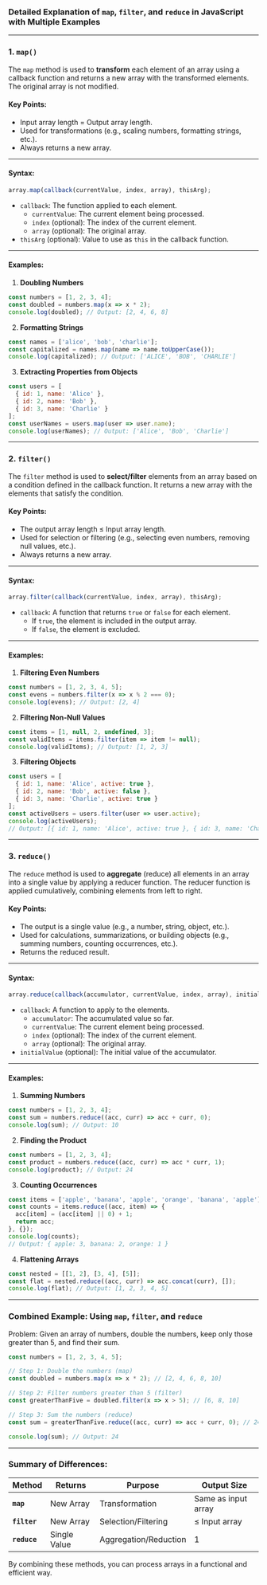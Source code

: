 ### Detailed Explanation of `map`, `filter`, and `reduce` in JavaScript with Multiple Examples

---

### 1. **`map()`**
The `map` method is used to **transform** each element of an array using a callback function and returns a new array with the transformed elements. The original array is not modified.

#### **Key Points:**
- Input array length = Output array length.
- Used for transformations (e.g., scaling numbers, formatting strings, etc.).
- Always returns a new array.

---

#### **Syntax:**
```javascript
array.map(callback(currentValue, index, array), thisArg);
```
- `callback`: The function applied to each element.
  - `currentValue`: The current element being processed.
  - `index` (optional): The index of the current element.
  - `array` (optional): The original array.
- `thisArg` (optional): Value to use as `this` in the callback function.

---

#### **Examples:**

1. **Doubling Numbers**
```javascript
const numbers = [1, 2, 3, 4];
const doubled = numbers.map(x => x * 2);
console.log(doubled); // Output: [2, 4, 6, 8]
```

2. **Formatting Strings**
```javascript
const names = ['alice', 'bob', 'charlie'];
const capitalized = names.map(name => name.toUpperCase());
console.log(capitalized); // Output: ['ALICE', 'BOB', 'CHARLIE']
```

3. **Extracting Properties from Objects**
```javascript
const users = [
  { id: 1, name: 'Alice' },
  { id: 2, name: 'Bob' },
  { id: 3, name: 'Charlie' }
];
const userNames = users.map(user => user.name);
console.log(userNames); // Output: ['Alice', 'Bob', 'Charlie']
```

---

### 2. **`filter()`**
The `filter` method is used to **select/filter** elements from an array based on a condition defined in the callback function. It returns a new array with the elements that satisfy the condition.

#### **Key Points:**
- The output array length ≤ Input array length.
- Used for selection or filtering (e.g., selecting even numbers, removing null values, etc.).
- Always returns a new array.

---

#### **Syntax:**
```javascript
array.filter(callback(currentValue, index, array), thisArg);
```
- `callback`: A function that returns `true` or `false` for each element.
  - If `true`, the element is included in the output array.
  - If `false`, the element is excluded.

---

#### **Examples:**

1. **Filtering Even Numbers**
```javascript
const numbers = [1, 2, 3, 4, 5];
const evens = numbers.filter(x => x % 2 === 0);
console.log(evens); // Output: [2, 4]
```

2. **Filtering Non-Null Values**
```javascript
const items = [1, null, 2, undefined, 3];
const validItems = items.filter(item => item != null);
console.log(validItems); // Output: [1, 2, 3]
```

3. **Filtering Objects**
```javascript
const users = [
  { id: 1, name: 'Alice', active: true },
  { id: 2, name: 'Bob', active: false },
  { id: 3, name: 'Charlie', active: true }
];
const activeUsers = users.filter(user => user.active);
console.log(activeUsers);
// Output: [{ id: 1, name: 'Alice', active: true }, { id: 3, name: 'Charlie', active: true }]
```

---

### 3. **`reduce()`**
The `reduce` method is used to **aggregate** (reduce) all elements in an array into a single value by applying a reducer function. The reducer function is applied cumulatively, combining elements from left to right.

#### **Key Points:**
- The output is a single value (e.g., a number, string, object, etc.).
- Used for calculations, summarizations, or building objects (e.g., summing numbers, counting occurrences, etc.).
- Returns the reduced result.

---

#### **Syntax:**
```javascript
array.reduce(callback(accumulator, currentValue, index, array), initialValue);
```
- `callback`: A function to apply to the elements.
  - `accumulator`: The accumulated value so far.
  - `currentValue`: The current element being processed.
  - `index` (optional): The index of the current element.
  - `array` (optional): The original array.
- `initialValue` (optional): The initial value of the accumulator.

---

#### **Examples:**

1. **Summing Numbers**
```javascript
const numbers = [1, 2, 3, 4];
const sum = numbers.reduce((acc, curr) => acc + curr, 0);
console.log(sum); // Output: 10
```

2. **Finding the Product**
```javascript
const numbers = [1, 2, 3, 4];
const product = numbers.reduce((acc, curr) => acc * curr, 1);
console.log(product); // Output: 24
```

3. **Counting Occurrences**
```javascript
const items = ['apple', 'banana', 'apple', 'orange', 'banana', 'apple'];
const counts = items.reduce((acc, item) => {
  acc[item] = (acc[item] || 0) + 1;
  return acc;
}, {});
console.log(counts); 
// Output: { apple: 3, banana: 2, orange: 1 }
```

4. **Flattening Arrays**
```javascript
const nested = [[1, 2], [3, 4], [5]];
const flat = nested.reduce((acc, curr) => acc.concat(curr), []);
console.log(flat); // Output: [1, 2, 3, 4, 5]
```

---

### Combined Example: Using `map`, `filter`, and `reduce`
Problem: Given an array of numbers, double the numbers, keep only those greater than 5, and find their sum.

```javascript
const numbers = [1, 2, 3, 4, 5];

// Step 1: Double the numbers (map)
const doubled = numbers.map(x => x * 2); // [2, 4, 6, 8, 10]

// Step 2: Filter numbers greater than 5 (filter)
const greaterThanFive = doubled.filter(x => x > 5); // [6, 8, 10]

// Step 3: Sum the numbers (reduce)
const sum = greaterThanFive.reduce((acc, curr) => acc + curr, 0); // 24

console.log(sum); // Output: 24
```

---

### Summary of Differences:
| Method       | Returns        | Purpose                 | Output Size         |
|--------------|----------------|-------------------------|---------------------|
| **`map`**    | New Array      | Transformation          | Same as input array |
| **`filter`** | New Array      | Selection/Filtering     | ≤ Input array       |
| **`reduce`** | Single Value   | Aggregation/Reduction   | 1                   |

By combining these methods, you can process arrays in a functional and efficient way.
